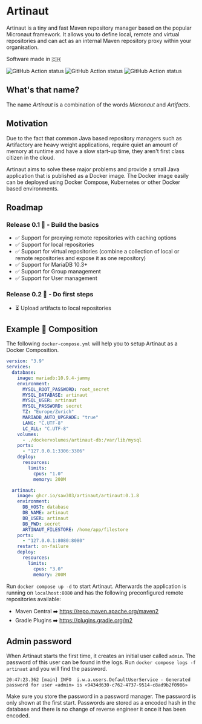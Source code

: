 # Artinaut

Artinaut is a tiny and fast Maven repository manager based on the popular Micronaut framework. It allows you to define local, remote and virtual repositories and can act as an internal Maven repository proxy within your organisation.

Software made in 🇨🇭

![GitHub Action status](https://github.com/saw303/artinaut/actions/workflows/build.yml/badge.svg)
![GitHub Action status](https://github.com/saw303/artinaut/actions/workflows/release.yml/badge.svg)
![GitHub Action status](https://github.com/saw303/artinaut/actions/workflows/release-native.yml/badge.svg)

## What's that name?

The name _Artinaut_ is a combination of the words _Micronaut_ and _Artifacts_.

## Motivation

Due to the fact that common Java based repository managers such as Artifactory are heavy weight applications, require quiet an amount of memory at runtime and have a slow start-up time, they aren't first class citizen in the cloud.

Artinaut aims to solve these major problems and provide a small Java application that is published as a Docker image. The Docker image easily can be deployed using Docker Compose, Kubernetes or other Docker based environments.

## Roadmap

### Release 0.1 🥚 - Build the basics

- ✅ Support for proxying remote repositories with caching options
- ✅ Support for local repositories
- ✅ Support for virtual repositories (combine a collection of local or remote repositories and expose it as one repository)
- ✅ Support for MariaDB 10.3+
- ✅ Support for Group management
- ✅ Support for User management

### Release 0.2 🐣 - Do first steps

- ⏳ Upload artifacts to local repositories

## Example 🐳 Composition 

The following `docker-compose.yml` will help you to setup Artinaut as a Docker Composition.

```yaml
version: "3.9"
services:
  database:
    image: mariadb:10.9.4-jammy
    environment:
      MYSQL_ROOT_PASSWORD: root_secret
      MYSQL_DATABASE: artinaut
      MYSQL_USER: artinaut
      MYSQL_PASSWORD: secret
      TZ: "Europe/Zurich"
      MARIADB_AUTO_UPGRADE: "true"
      LANG: "C.UTF-8"
      LC_ALL: "C.UTF-8"
    volumes:
      - ./dockervolumes/artinaut-db:/var/lib/mysql
    ports:
      - "127.0.0.1:3306:3306"
    deploy:
      resources:
        limits:
          cpus: "1.0"
          memory: 200M

  artinaut:
    image: ghcr.io/saw303/artinaut/artinaut:0.1.8
    environment:
      DB_HOST: database
      DB_NAME: artinaut
      DB_USER: artinaut
      DB_PWD: secret
      ARTINAUT_FILESTORE: /home/app/filestore
    ports:
      - "127.0.0.1:8080:8080"
    restart: on-failure
    deploy:
      resources:
        limits:
          cpus: "3.0"
          memory: 200M
```

Run `docker compose up -d` to start Artinaut. Afterwards the application is running on `localhost:8080` and has the following preconfigured remote repositories available:

- Maven Central ➡️ https://repo.maven.apache.org/maven2
- Gradle Plugins ➡️ https://plugins.gradle.org/m2

## Admin password

When Artinaut starts the first time, it creates an initial user called `admin`. The password of this user can be found in the logs. Run `docker compose logs -f artinaut` and you will find the password.

```
20:47:23.362 [main] INFO  i.w.a.users.DefaultUserService - Generated password for user «admin» is «9434d630-c762-4737-9514-c8ad9b2f0986»
```

Make sure you store the password in a password manager. The password is only shown at the first start. Passwords are stored as a encoded hash in the database and there is no change of reverse engineer it once it has been encoded.

